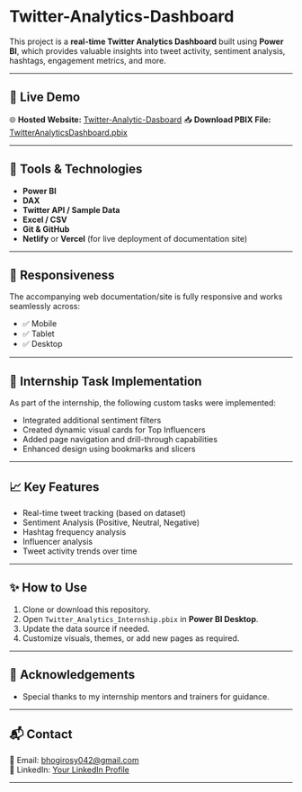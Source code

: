 # Twitter-Analytics-Dashboard
This project is a **real-time Twitter Analytics Dashboard** built using **Power BI**, which provides valuable insights into tweet activity, sentiment analysis, hashtags, engagement metrics, and more.

---

## 🚀 Live Demo

🌐 **Hosted Website:** [Twitter-Analytic-Dasboard](https://twitteranalyticdashboard.netlify.app) 
📥 **Download PBIX File:** [TwitterAnalyticsDashboard.pbix](./Twitter_Analytics_Internship.pbix)

---

## 🔧 Tools & Technologies

- **Power BI**
- **DAX**
- **Twitter API / Sample Data**
- **Excel / CSV**
- **Git & GitHub**
- **Netlify** or **Vercel** (for live deployment of documentation site)

---

## 📱 Responsiveness

The accompanying web documentation/site is fully responsive and works seamlessly across:
- ✅ Mobile
- ✅ Tablet
- ✅ Desktop

---

## 📌 Internship Task Implementation

As part of the internship, the following custom tasks were implemented:
- Integrated additional sentiment filters
- Created dynamic visual cards for Top Influencers
- Added page navigation and drill-through capabilities
- Enhanced design using bookmarks and slicers



---

## 📈 Key Features

- Real-time tweet tracking (based on dataset)
- Sentiment Analysis (Positive, Neutral, Negative)
- Hashtag frequency analysis
- Influencer analysis
- Tweet activity trends over time

---

## ✨ How to Use

1. Clone or download this repository.
2. Open `Twitter_Analytics_Internship.pbix` in **Power BI Desktop**.
3. Update the data source if needed.
4. Customize visuals, themes, or add new pages as required.

---

## 🙌 Acknowledgements

- Special thanks to my internship mentors and trainers for guidance.

---

## 📬 Contact

📧 Email: bhogirosy042@gmail.com  
🔗 LinkedIn: [Your LinkedIn Profile](https://www.linkedin.com/in/bhogi-rosy-700a5a212/)  


---
